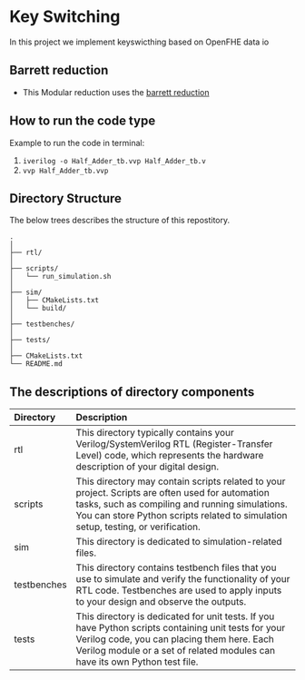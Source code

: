 # Key Switching

In this project we implement keyswicthing based on OpenFHE data io

## Barrett reduction

- This Modular reduction uses the [barrett reduction](https://ieeexplore.ieee.org/document/10177902)

## How to run the code type

Example to run the code in terminal:

1. ```iverilog -o Half_Adder_tb.vvp Half_Adder_tb.v```
2. ```vvp Half_Adder_tb.vvp```

## Directory Structure

The below trees describes the structure of this repostitory.
```
.
│
├── rtl/
│
├── scripts/
│   └── run_simulation.sh
│
├── sim/
│   ├── CMakeLists.txt
│   └── build/
│
├── testbenches/
│
├── tests/
│
├── CMakeLists.txt
└── README.md
```

## The descriptions of directory components
| Directory   | Description      |
|:------------|:-----------------|
| rtl         | This directory typically contains your Verilog/SystemVerilog RTL (Register-Transfer Level) code, which represents the hardware description of your digital design.  |
| scripts     | This directory may contain scripts related to your project. Scripts are often used for automation tasks, such as compiling and running simulations. You can store Python scripts related to simulation setup, testing, or verification. |
| sim         | This directory is dedicated to simulation-related files.  |
| testbenches | This directory contains testbench files that you use to simulate and verify the functionality of your RTL code. Testbenches are used to apply inputs to your design and observe the outputs.  |
| tests       | This directory is dedicated for unit tests. If you have Python scripts containing unit tests for your Verilog code, you can placing them here. Each Verilog module or a set of related modules can have its own Python test file. |